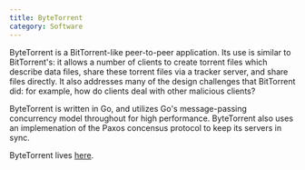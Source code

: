 ```yaml
---
title: ByteTorrent
category: Software
---
```


ByteTorrent is a BitTorrent-like peer-to-peer application. Its use is similar to BitTorrent's: it allows a number of clients to create torrent files which describe data files, share these torrent files via a tracker server, and share files directly. It also addresses many of the design challenges that BitTorrent did: for example, how do clients deal with other malicious clients?

ByteTorrent is written in Go, and utilizes Go's message-passing concurrency model throughout for high performance. ByteTorrent also uses an implemenation of the Paxos concensus protocol to keep its servers in sync.

ByteTorrent lives [here](https://github.com/cbrem/bytetorrent).
